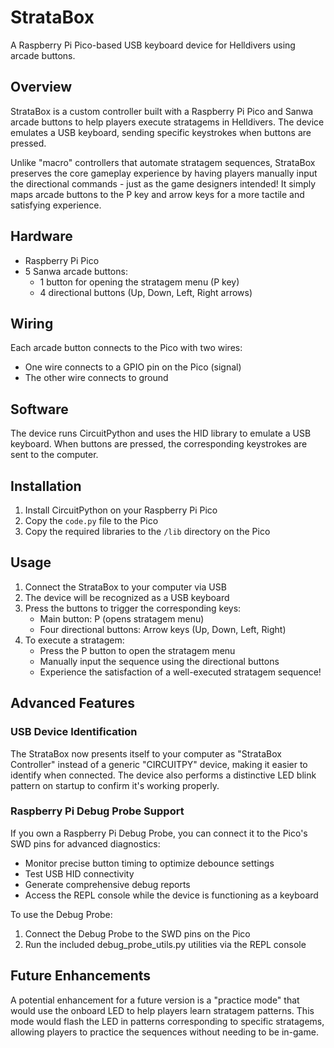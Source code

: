 # StrataBox

A Raspberry Pi Pico-based USB keyboard device for Helldivers using arcade buttons.

## Overview
StrataBox is a custom controller built with a Raspberry Pi Pico and Sanwa arcade buttons to help players execute stratagems in Helldivers. The device emulates a USB keyboard, sending specific keystrokes when buttons are pressed.

Unlike "macro" controllers that automate stratagem sequences, StrataBox preserves the core gameplay experience by having players manually input the directional commands - just as the game designers intended! It simply maps arcade buttons to the P key and arrow keys for a more tactile and satisfying experience.

## Hardware
- Raspberry Pi Pico
- 5 Sanwa arcade buttons:
  - 1 button for opening the stratagem menu (P key)
  - 4 directional buttons (Up, Down, Left, Right arrows)

## Wiring
Each arcade button connects to the Pico with two wires:
- One wire connects to a GPIO pin on the Pico (signal)
- The other wire connects to ground

## Software
The device runs CircuitPython and uses the HID library to emulate a USB keyboard. When buttons are pressed, the corresponding keystrokes are sent to the computer.

## Installation
1. Install CircuitPython on your Raspberry Pi Pico
2. Copy the `code.py` file to the Pico
3. Copy the required libraries to the `/lib` directory on the Pico

## Usage
1. Connect the StrataBox to your computer via USB
2. The device will be recognized as a USB keyboard
3. Press the buttons to trigger the corresponding keys:
   - Main button: P (opens stratagem menu)
   - Four directional buttons: Arrow keys (Up, Down, Left, Right)
4. To execute a stratagem:
   - Press the P button to open the stratagem menu
   - Manually input the sequence using the directional buttons
   - Experience the satisfaction of a well-executed stratagem sequence!

## Advanced Features

### USB Device Identification
The StrataBox now presents itself to your computer as "StrataBox Controller" instead of a generic "CIRCUITPY" device, making it easier to identify when connected. The device also performs a distinctive LED blink pattern on startup to confirm it's working properly.

### Raspberry Pi Debug Probe Support
If you own a Raspberry Pi Debug Probe, you can connect it to the Pico's SWD pins for advanced diagnostics:
- Monitor precise button timing to optimize debounce settings
- Test USB HID connectivity
- Generate comprehensive debug reports
- Access the REPL console while the device is functioning as a keyboard

To use the Debug Probe:
1. Connect the Debug Probe to the SWD pins on the Pico
2. Run the included debug_probe_utils.py utilities via the REPL console

## Future Enhancements
A potential enhancement for a future version is a "practice mode" that would use the onboard LED to help players learn stratagem patterns. This mode would flash the LED in patterns corresponding to specific stratagems, allowing players to practice the sequences without needing to be in-game.